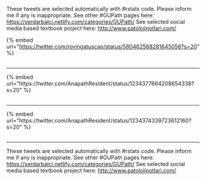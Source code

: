 

These tweets are selected automatically with #rstats code. Please inform me if any is inappropriate.
See other #GUPath pages here: https://serdarbalci.netlify.com/categories/GUPath/ 
See selected social media based textbook project here: http://www.patolojinotlari.com/

{% embed url="https://twitter.com/rovingatuscap/status/580462568281645056?s=20" %}<br>
<br>
<hr>
{% embed url="https://twitter.com/AnapathResident/status/1234377664208654338?s=20" %}<br>
<br>
<hr>
{% embed url="https://twitter.com/AnapathResident/status/1234374339723612160?s=20" %}<br>
<br>
<hr>


These tweets are selected automatically with #rstats code. Please inform me if any is inappropriate.
See other #GUPath pages here: https://serdarbalci.netlify.com/categories/GUPath/ 
See selected social media based textbook project here: http://www.patolojinotlari.com/

